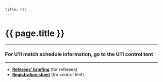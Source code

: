 ```yaml
---
title: U11
---
```

# {{ page.title }}

---

### For U11 match schedule informstion, go to the U11 control tent

---

* **[Referees' briefing](referees)** (for referees)
* **[Registration sheet](registration)** (for control tent)
